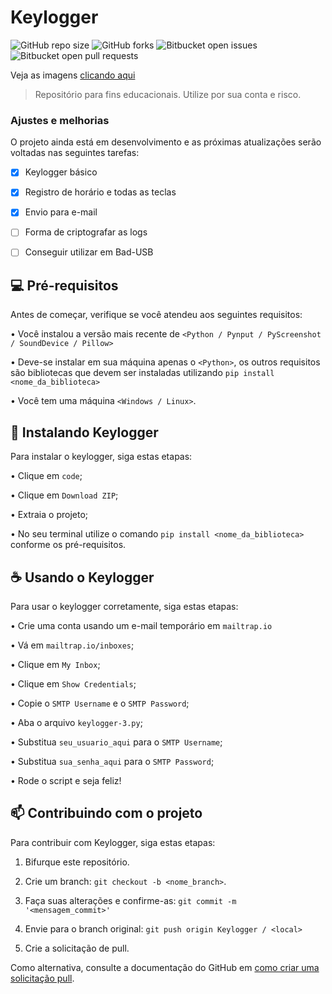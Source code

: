 # Keylogger

![GitHub repo size](https://img.shields.io/github/repo-size/gabriel-preti-ferraz/keylogger?style=for-the-badge)
![GitHub forks](https://img.shields.io/github/forks/gabriel-preti-ferraz/keylogger?style=for-the-badge)
![Bitbucket open issues](https://img.shields.io/bitbucket/issues/gabriel-preti-ferraz/keylogger?style=for-the-badge)
![Bitbucket open pull requests](https://img.shields.io/bitbucket/pr-raw/gabriel-preti-ferraz/keylogger?style=for-the-badge)

Veja as imagens <a href="https://gabriel-preti-ferraz.github.io/Keylogger/imagens">clicando aqui<a>

> Repositório para fins educacionais. Utilize por sua conta e risco.

### Ajustes e melhorias

O projeto ainda está em desenvolvimento e as próximas atualizações serão voltadas nas seguintes tarefas:

- [x] Keylogger básico

- [x] Registro de horário e todas as teclas

- [x] Envio para e-mail

- [ ] Forma de criptografar as logs

- [ ] Conseguir utilizar em Bad-USB

## 💻 Pré-requisitos

Antes de começar, verifique se você atendeu aos seguintes requisitos:

• Você instalou a versão mais recente de `<Python / Pynput / PyScreenshot / SoundDevice / Pillow>`

• Deve-se instalar em sua máquina apenas o `<Python>`, os outros requisitos são bibliotecas que devem ser instaladas utilizando `pip install <nome_da_biblioteca>`

• Você tem uma máquina `<Windows / Linux>`.

## 🚀 Instalando Keylogger

Para instalar o keylogger, siga estas etapas:

• Clique em `code`;

• Clique em `Download ZIP`;

• Extraia o projeto;

• No seu terminal utilize o comando `pip install <nome_da_biblioteca>` conforme os pré-requisitos.


## ☕ Usando o Keylogger

Para usar o keylogger corretamente, siga estas etapas:

• Crie uma conta usando um e-mail temporário em `mailtrap.io`

• Vá em `mailtrap.io/inboxes`;

• Clique em `My Inbox`;

• Clique em `Show Credentials`;

• Copie o `SMTP Username` e o `SMTP Password`;

• Aba o arquivo `keylogger-3.py`;

• Substitua `seu_usuario_aqui` para o `SMTP Username`;

• Substitua `sua_senha_aqui` para o `SMTP Password`;

• Rode o script e seja feliz!

## 📫 Contribuindo com o projeto
Para contribuir com Keylogger, siga estas etapas:

1. Bifurque este repositório.

2. Crie um branch: `git checkout -b <nome_branch>`.

3. Faça suas alterações e confirme-as: `git commit -m '<mensagem_commit>'`

4. Envie para o branch original: `git push origin Keylogger / <local>`

5. Crie a solicitação de pull.

Como alternativa, consulte a documentação do GitHub em [como criar uma solicitação pull](https://help.github.com/en/github/collaborating-with-issues-and-pull-requests/creating-a-pull-request).